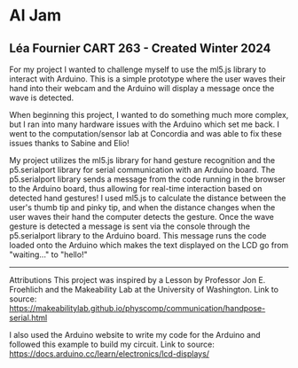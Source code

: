 # AI Jam
Léa Fournier
CART 263 - Created Winter 2024
---

For my project I wanted to challenge myself to use the ml5.js library to interact with Arduino. This is a simple prototype where the user waves their hand into their webcam and the Arduino will display a message once the wave is detected. 

When beginning this project, I wanted to do something much more complex, but I ran into many hardware issues with the Arduino which set me back. I went to the computation/sensor lab at Concordia and was able to fix these issues thanks to Sabine and Elio! 

My project utilizes the ml5.js library for hand gesture recognition and the p5.serialport library for serial communication with an Arduino board. The p5.serialport library sends a message from the code running in the browser to the Arduino board, thus allowing for real-time interaction based on detected hand gestures! I used ml5.js to calculate the distance between the user's thumb tip and pinky tip, and when the distance changes when the user waves their hand the computer detects the gesture. Once the wave gesture is detected a message is sent via the console through the p5.serialport library to the Arduino board. This message runs the code loaded onto the Arduino which makes the text displayed on the LCD go from "waiting..." to "hello!"

------
Attributions
This project was inspired by a Lesson by Professor Jon E. Froehlich and the Makeability Lab at the University of Washington.
Link to source: https://makeabilitylab.github.io/physcomp/communication/handpose-serial.html 


I also used the Arduino website to write my code for the Arduino and followed this example to build my circuit. 
Link to source: https://docs.arduino.cc/learn/electronics/lcd-displays/


